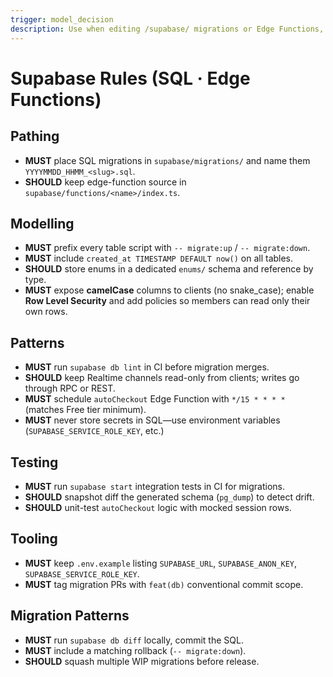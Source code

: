 ```yaml
---
trigger: model_decision
description: Use when editing /supabase/ migrations or Edge Functions, or DB tasks: schema updates, RLS policies, cron autoCheckout, realtime channels, env keys, pg tests, db-lint, schema-drift CI.
---
```


# Supabase Rules (SQL · Edge Functions)

## Pathing
* **MUST** place SQL migrations in `supabase/migrations/` and name them `YYYYMMDD_HHMM_<slug>.sql`.
* **SHOULD** keep edge-function source in `supabase/functions/<name>/index.ts`.

## Modelling
* **MUST** prefix every table script with `-- migrate:up` / `-- migrate:down`.
* **MUST** include `created_at TIMESTAMP DEFAULT now()` on all tables.
* **SHOULD** store enums in a dedicated `enums/` schema and reference by type.
* **MUST** expose **camelCase** columns to clients (no snake_case); enable **Row Level Security** and add policies so members can read only their own rows.

## Patterns
* **MUST** run `supabase db lint` in CI before migration merges.
* **SHOULD** keep Realtime channels read-only from clients; writes go through RPC or REST.
* **MUST** schedule `autoCheckout` Edge Function with `*/15 * * * *` (matches Free tier minimum).  
* **MUST** never store secrets in SQL—use environment variables (`SUPABASE_SERVICE_ROLE_KEY`, etc.)

## Testing
* **MUST** run `supabase start` integration tests in CI for migrations.
* **SHOULD** snapshot diff the generated schema (`pg_dump`) to detect drift.
* **SHOULD** unit-test `autoCheckout` logic with mocked session rows.

## Tooling
* **MUST** keep `.env.example` listing `SUPABASE_URL`, `SUPABASE_ANON_KEY`, `SUPABASE_SERVICE_ROLE_KEY`.
* **MUST** tag migration PRs with `feat(db)` conventional commit scope.

## Migration Patterns
* **MUST** run `supabase db diff` locally, commit the SQL.
* **MUST** include a matching rollback (`-- migrate:down`).
* **SHOULD** squash multiple WIP migrations before release.